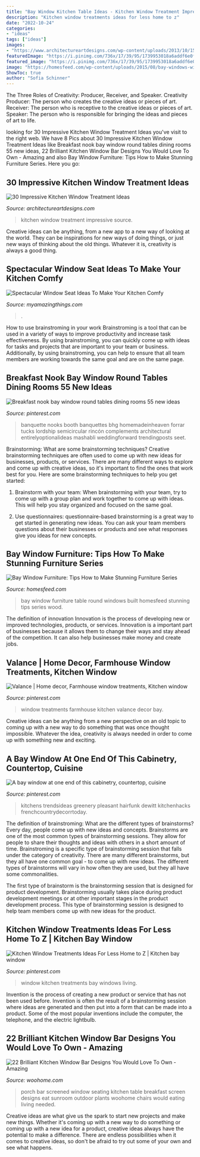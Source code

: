 ```yaml
---
title: "Bay Window Kitchen Table Ideas - Kitchen Window Treatment Impressive Source"
description: "Kitchen window treatments ideas for less home to z"
date: "2022-10-24"
categories:
- "ideas"
tags: ["ideas"]
images:
- "https://www.architectureartdesigns.com/wp-content/uploads/2013/10/1520.jpg"
featuredImage: "https://i.pinimg.com/736x/17/39/95/1739953018a6addf6e0f283466ed6a0c.jpg"
featured_image: "https://i.pinimg.com/736x/17/39/95/1739953018a6addf6e0f283466ed6a0c.jpg"
image: "https://homesfeed.com/wp-content/uploads/2015/08/bay-windows-with-built-in-sofa-in-blue-color-round-wood-table-with-a-pair-of-black-chairs-a-classic-pendant-lamp-darker-staining-wood-floors.jpg"
ShowToc: true
author: "Sofia Schinner"
---
```



The Three Roles of Creativity: Producer, Receiver, and Speaker.
Creativity Producer: The person who creates the creative ideas or pieces of art.
Receiver: The person who is receptive to the creative ideas or pieces of art. 
Speaker: The person who is responsible for bringing the ideas and pieces of art to life.

	

		
looking for 30 Impressive Kitchen Window Treatment Ideas you've visit to the right web. We have 8 Pics about 30 Impressive Kitchen Window Treatment Ideas like Breakfast nook bay window round tables dining rooms 55 new ideas, 22 Brilliant Kitchen Window Bar Designs You Would Love To Own - Amazing and also Bay Window Furniture: Tips How to Make Stunning Furniture Series. Here you go:
		
    
## 30 Impressive Kitchen Window Treatment Ideas

<img loading=lazy src="https://www.architectureartdesigns.com/wp-content/uploads/2013/10/1520.jpg" onerror="this.onerror=null;this.src='https://tse4.mm.bing.net/th?id=OIP.rDPZ-fKBOSO1Iby-DlsFlgAAAA&amp;pid=15.1';" alt="30 Impressive Kitchen Window Treatment Ideas">

_Source: architectureartdesigns.com_

>kitchen window treatment impressive source. 

	

Creative ideas can be anything, from a new app to a new way of looking at the world. They can be inspirations for new ways of doing things, or just new ways of thinking about the old things. Whatever it is, creativity is always a good thing.

    
## Spectacular Window Seat Ideas To Make Your Kitchen Comfy

<img loading=lazy src="https://myamazingthings.com/wp-content/uploads/2018/01/window-seating-2.jpg" onerror="this.onerror=null;this.src='https://tse2.mm.bing.net/th?id=OIP.5vc_2M_Us41ND0ew5BWG9gHaLH&amp;pid=15.1';" alt="Spectacular Window Seat Ideas To Make Your Kitchen Comfy">

_Source: myamazingthings.com_

>. 

	

How to use brainstroming in your work
Brainstroming is a tool that can be used in a variety of ways to improve productivity and increase task effectiveness. By using brainstroming, you can quickly come up with ideas for tasks and projects that are important to your team or business. Additionally, by using brainstroming, you can help to ensure that all team members are working towards the same goal and are on the same page.

    
## Breakfast Nook Bay Window Round Tables Dining Rooms 55 New Ideas

<img loading=lazy src="https://i.pinimg.com/736x/58/57/d6/5857d625adcbe15acac161e0029e9f19.jpg" onerror="this.onerror=null;this.src='https://tse2.mm.bing.net/th?id=OIP.fZnP2UVmKehFtHNlniiomwAAAA&amp;pid=15.1';" alt="Breakfast nook bay window round tables dining rooms 55 new ideas">

_Source: pinterest.com_

>banquette nooks booth banquettes bhg homemadeinheaven forrar tucks lordship semicircular rincón complements architectural entirelyoptionalideas mashabli weddingforward trendingposts seet. 

	

Brainstorming: What are some brainstorming techniques?
Creative brainstorming techniques are often used to come up with new ideas for businesses, products, or services. There are many different ways to explore and come up with creative ideas, so it's important to find the ones that work best for you. Here are some brainstorming techniques to help you get started:
1. Brainstorm with your team: When brainstorming with your team, try to come up with a group plan and work together to come up with ideas. This will help you stay organized and focused on the same goal.

2. Use questionnaires: questionnaire-based brainstorming is a great way to get started in generating new ideas. You can ask your team members questions about their businesses or products and see what responses give you ideas for new concepts.


    
## Bay Window Furniture: Tips How To Make Stunning Furniture Series

<img loading=lazy src="https://homesfeed.com/wp-content/uploads/2015/08/bay-windows-with-built-in-sofa-in-blue-color-round-wood-table-with-a-pair-of-black-chairs-a-classic-pendant-lamp-darker-staining-wood-floors.jpg" onerror="this.onerror=null;this.src='https://tse1.mm.bing.net/th?id=OIP.ySqQLPh27RjJiA0WYJFMewHaJ5&amp;pid=15.1';" alt="Bay Window Furniture: Tips How to Make Stunning Furniture Series">

_Source: homesfeed.com_

>bay window furniture table round windows built homesfeed stunning tips series wood. 

	

The definition of innovation
Innovation is the process of developing new or improved technologies, products, or services. Innovation is a important part of businesses because it allows them to change their ways and stay ahead of the competition. It can also help businesses make money and create jobs.

    
## Valance | Home Decor, Farmhouse Window Treatments, Kitchen Window

<img loading=lazy src="https://i.pinimg.com/736x/34/75/0b/34750b6443662612a622348ad47b20bc--bay-window-treatments-window-coverings.jpg" onerror="this.onerror=null;this.src='https://tse3.mm.bing.net/th?id=OIP.nqANH7sRN7PILwtL9SrbUgHaKC&amp;pid=15.1';" alt="Valance | Home decor, Farmhouse window treatments, Kitchen window">

_Source: pinterest.com_

>window treatments farmhouse kitchen valance decor bay. 

	

Creative ideas can be anything from a new perspective on an old topic to coming up with a new way to do something that was once thought impossible. Whatever the idea, creativity is always needed in order to come up with something new and exciting.

    
## A Bay Window At One End Of This Cabinetry, Countertop, Cuisine

<img loading=lazy src="https://i.pinimg.com/736x/e6/8d/63/e68d63097330971c031d74505788dcea.jpg" onerror="this.onerror=null;this.src='https://tse3.mm.bing.net/th?id=OIP.TOj3Prt4gb4OGC-A5AbbaAHaKd&amp;pid=15.1';" alt="A bay window at one end of this cabinetry, countertop, cuisine">

_Source: pinterest.com_

>kitchens trendsideas greenery pleasant hairfunk dewitt kitchenhacks frenchcountrydecorrtoday. 

	

The definition of brainstroming: What are the different types of brainstorms?
Every day, people come up with new ideas and concepts. Brainstorms are one of the most common types of brainstorming sessions. They allow for people to share their thoughts and ideas with others in a short amount of time. Brainstroming is a specific type of brainstorming session that falls under the category of creativity. 
There are many different brainstorms, but they all have one common goal - to come up with new ideas. The different types of brainstorms will vary in how often they are used, but they all have some commonalities. 

The first type of brainstorm is the brainstorming session that is designed for product development. Brainstorming usually takes place during product development meetings or at other important stages in the product development process. This type of brainstorming session is designed to help team members come up with new ideas for the product.

    
## Kitchen Window Treatments Ideas For Less Home To Z | Kitchen Bay Window

<img loading=lazy src="https://i.pinimg.com/736x/17/39/95/1739953018a6addf6e0f283466ed6a0c.jpg" onerror="this.onerror=null;this.src='https://tse1.mm.bing.net/th?id=OIP.XyV-tjSrQWeMb9AEfJbNKQHaKQ&amp;pid=15.1';" alt="Kitchen Window Treatments Ideas For Less Home to Z | Kitchen bay window">

_Source: pinterest.com_

>window kitchen treatments bay windows living. 

	

Invention is the process of creating a new product or service that has not been used before. Invention is often the result of a brainstorming session where ideas are generated and then put into a form that can be made into a product. Some of the most popular inventions include the computer, the telephone, and the electric lightbulb.

    
## 22 Brilliant Kitchen Window Bar Designs You Would Love To Own - Amazing

<img loading=lazy src="https://www.woohome.com/wp-content/uploads/2015/06/Window-Bar-Ideas-WooHome-2.jpg" onerror="this.onerror=null;this.src='https://tse1.mm.bing.net/th?id=OIP.K8Utn_5eRJYXN7nJd0N7wQHaLH&amp;pid=15.1';" alt="22 Brilliant Kitchen Window Bar Designs You Would Love To Own - Amazing">

_Source: woohome.com_

>porch bar screened window seating kitchen table breakfast screen designs eat sunroom outdoor plants woohome chairs would eating living needed. 

	

Creative ideas are what give us the spark to start new projects and make new things. Whether it's coming up with a new way to do something or coming up with a new idea for a product, creative ideas always have the potential to make a difference. There are endless possibilities when it comes to creative ideas, so don't be afraid to try out some of your own and see what happens.

